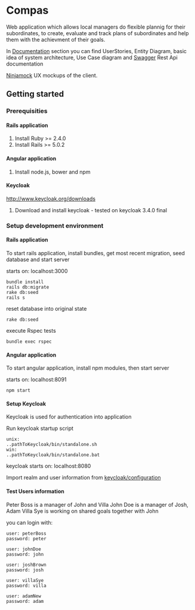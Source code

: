 # Compas

Web application which allows local managers do flexible plannig for their subordinates, to create, evaluate and track plans of subordinates and help them with the achievment of their goals.

In [Documentation](https://github.com/mpenaz/compas/tree/master/documentation) section you can find UserStories, Entity Diagram, basic idea of system architecture, Use Case diagram and [Swagger](http://editor.swagger.io/#/) Rest Api documentation

[Ninjamock](https://ninjamock.com/s/VQBTZ) UX mockups of the client.

## Getting started
### Prerequisities
#### Rails application
1) Install Ruby >= 2.4.0
2) Install Rails >= 5.0.2

#### Angular application
1) Install node.js, bower and npm

#### Keycloak
http://www.keycloak.org/downloads
1) Download and install keycloak - tested on keycloak 3.4.0 final

### Setup development environment

#### Rails application
To start rails application, install bundles, get most recent migration, seed database and start server

starts on: localhost:3000
```
bundle install
rails db:migrate
rake db:seed
rails s
```

reset database into original state
```
rake db:seed
```

execute Rspec tests
```
bundle exec rspec
```

#### Angular application
To start angular application, install npm modules, then start server

starts on: localhost:8091
```
npm start
```

#### Setup Keycloak
Keycloak is used for authentication into application

Run keycloak startup script
```
unix:
..pathToKeycloak/bin/standalone.sh
win:
..pathToKeycloak/bin/standalone.bat
```
keycloak starts on: localhost:8080

Import realm and user information from [keycloak/configuration](https://github.com/mpenaz/compas/tree/master/keycloak-configuration)


#### Test Users information
Peter Boss is a manager of John and Villa
John Doe is a manager of Josh, Adam
Villa Sye is working on shared goals together with John

you can login with:
```
user: peterBoss
password: peter

user: johnDoe
password: john

user: joshBrown
password: josh

user: villaSye
password: villa

user: adamNew
password: adam
```
